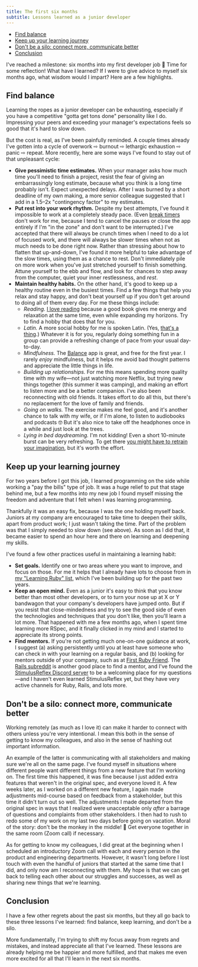 ```yaml
---
title: The first six months
subtitle: Lessons learned as a junior developer
---
```


- [Find balance](#find-balance)
- [Keep up your learning journey](#keep-up-your-learning-journey)
- [Don't be a silo: connect more, communicate better](#dont-be-a-silo-connect-more-communicate-better)
- [Conclusion](#conclusion)

I've reached a milestone: six months into my first developer job 🎉 Time for some reflection! What have I learned? If I were to give advice to myself six months ago, what wisdom would I impart? Here are a few highlights.

## Find balance

Learning the ropes as a junior developer can be exhausting, especially if you have a competitive "gotta get tons done" personality like I do. Impressing your peers and exceeding your manager's expectations feels so good that it's hard to slow down.

But the cost is real, as I've been painfully reminded. A couple times already I've gotten into a cycle of overwork ⇨ burnout ⇨ lethargic exhaustion ⇨ panic ⇨ repeat. More recently, here are some ways I've found to stay out of that unpleasant cycle:

- **Give pessimistic time estimates.** When your manager asks how much time you'll need to finish a project, resist the fear of giving an embarrassingly long estimate, because what you think is a long time probably isn't. Expect unexpected delays. After I was burned by a short deadline of my own making, a more senior colleague suggested that I add in a 1.5–2x "contingency factor" to my estimates.
- **Put rest into your work rhythm.** Despite my best attempts, I've found it impossible to work at a completely steady pace. (Even [break timers](https://www.howtogeek.com/322433/four-simple-timers-that-remind-you-to-take-breaks-from-your-computer) don't work for me, because I tend to cancel the pauses or close the app entirely if I'm "in the zone" and don't want to be interrupted.) I've accepted that there will always be crunch times when I need to do a lot of focused work, and there will always be slower times when not as much needs to be done right now. Rather than stressing about how to flatten that up-and-down, I've found it more helpful to take advantage of the slow times, using them as a chance to rest. Don't immediately pile on more work when you've just stretched yourself to finish something. Attune yourself to the ebb and flow, and look for chances to step away from the computer, quiet your inner restlessness, and *rest*.
- **Maintain healthy habits.** On the other hand, it's good to keep up a healthy routine even in the busiest times. Find a few things that help you relax and stay happy, and don't beat yourself up if you don't get around to doing all of them every day. For me these things include:
  - *Reading.* [I love reading](/reading) because a good book gives me energy and relaxation at the same time, even while expanding my horizons. Try to find a hobby that does that for you.
  - *Latin.* A more social hobby for me is spoken Latin. (Yes, [that's a thing](https://www.youtube.com/watch?v=xj-zCfVC2Zg).) Whatever it is for you, regularly doing something fun in a group can provide a refreshing change of pace from your usual day-to-day.
  - *Mindfulness.* The [Balance](https://www.balanceapp.com/) app is great, and free for the first year. I rarely *enjoy* mindfulness, but it helps me avoid bad thought patterns and appreciate the little things in life.
  - *Building up relationships.* For me this means spending more quality time with my wife—not just watching more Netflix, but trying new things together (this summer it was camping), and making an effort to listen more and be a better companion. I've also been reconnecting with old friends. It takes effort to do all this, but there's no replacement for the love of family and friends.
  - *Going on walks.* The exercise makes me feel good, and it's another chance to talk with my wife, or if I'm alone, to listen to audiobooks and podcasts 🤓 But it's also nice to take off the headphones once in a while and just look at the trees.
  - *Lying in bed daydreaming.* I'm not kidding! Even a short 10-minute burst can be very refreshing. To get there [you might have to retrain your imagination](https://www.nytimes.com/2021/04/10/at-home/daydreaming.html), but it's worth the effort.

## Keep up your learning journey

For two years before I got this job, I learned programming on the side while working a "pay the bills" type of job. It was a huge relief to put that stage behind me, but a few months into my new job I found myself missing the freedom and adventure that I felt when I was learning programming.

Thankfully it was an easy fix, because I was the one holding myself back. Juniors at my company are encouraged to take time to deepen their skills, apart from product work; I just wasn't taking the time. Part of the problem was that I simply needed to slow down (see above). As soon as I did that, it became easier to spend an hour here and there on learning and deepening my skills.

I've found a few other practices useful in maintaining a learning habit:

- **Set goals.** Identify one or two areas where you want to improve, and focus on those. For me it helps that I already have lots to choose from in [my "Learning Ruby" list](https://github.com/fpsvogel/learn-ruby-and-cs), which I've been building up for the past two years.
- **Keep an open mind.** Even as a junior it's easy to think that you know better than most other developers, or to turn your nose up at X or Y bandwagon that your company's developers have jumped onto. But if you resist that close-mindedness and try to see the good side of even the technologies and techniques that you don't like, then you'll learn a lot more. That happened with me a few months ago, when I spent time learning more RSpec, and it finally clicked in my mind and I started to appreciate its strong points.
- **Find mentors.** If you're not getting much one-on-one guidance at work, I suggest (a) asking persistently until you at least have someone who can check in with your learning on a regular basis, and (b) looking for mentors outside of your company, such as at [First Ruby Friend](https://firstrubyfriend.org). The [Rails subreddit](https://www.reddit.com/r/rails) is another good place to find a mentor, and I've found the [StimulusReflex Discord server](https://discord.com/invite/stimulus-reflex) to be a welcoming place for my questions—and I haven't even learned StimulusReflex yet, but they have very active channels for Ruby, Rails, and lots more.

## Don't be a silo: connect more, communicate better

Working remotely (as much as I love it) can make it harder to connect with others unless you're very intentional. I mean this both in the sense of getting to know my colleagues, and also in the sense of hashing out important information.

An example of the latter is communicating with all stakeholders and making sure we're all on the same page. I've found myself in situations where different people want different things from a new feature that I'm working on. The first time this happened, it was fine because I just added extra features that weren't in the original spec, and everyone loved it. A few weeks later, as I worked on a different new feature, I again made adjustments mid-course based on feedback from a stakeholder, but this time it didn't turn out so well. The adjustments I made departed from the original spec in ways that I realized were unacceptable only *after* a barrage of questions and complaints from other stakeholders. I then had to rush to redo some of my work on my last two days before going on vacation. Moral of the story: don't be the monkey in the middle! 🙈 Get everyone together in the same room (Zoom call) if necessary.

As for getting to know my colleagues, I did great at the beginning when I scheduled an introductory Zoom call with each and every person in the product and engineering departments. However, it wasn't long before I lost touch with even the handful of juniors that started at the same time that I did, and only now am I reconnecting with them. My hope is that we can get back to telling each other about our struggles and successes, as well as sharing new things that we're learning.

## Conclusion

I have a few other regrets about the past six months, but they all go back to these three lessons I've learned: find balance, keep learning, and don't be a silo.

More fundamentally, I'm trying to shift my focus away from regrets and mistakes, and instead appreciate all that I've learned. These lessons are already helping me be happier and more fulfilled, and that makes me even more excited for all that I'll learn in the next six months.
